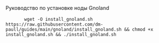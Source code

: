 <link rel="stylesheet" href="../style.css"

<h1>Руководство по установке ноды Gnoland</h1>


  <div class="snippet-clipboard-content notranslate position-relative overflow-auto">
    <pre class="notranslate">
      <code>wget -O install_gnoland.sh https://raw.githubusercontent.com/dm-paull/guides/main/gnoland/install_gnoland.sh && chmod +x install_gnoland.sh && ./install_gnoland.sh</code>
    </pre>
  </div>


